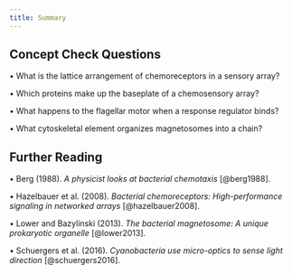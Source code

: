 ```yaml
---
title: Summary
---
```


## Concept Check Questions 

• What is the lattice arrangement of chemoreceptors in a sensory array?

• Which proteins make up the baseplate of a chemosensory array?

• What happens to the flagellar motor when a response regulator binds?

• What cytoskeletal element organizes magnetosomes into a chain?

## Further Reading 

• Berg (1988). *A physicist looks at bacterial chemotaxis* [@berg1988].

• Hazelbauer et al. (2008). *Bacterial chemoreceptors: High-performance signaling in networked arrays* [@hazelbauer2008].

• Lower and Bazylinski (2013). *The bacterial magnetosome: A unique prokaryotic organelle* [@lower2013].

• Schuergers et al. (2016). *Cyanobacteria use micro-optics to sense light direction* [@schuergers2016].
